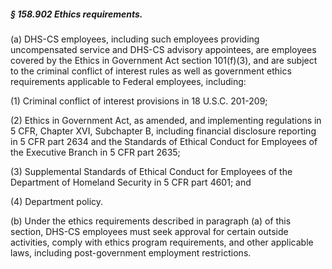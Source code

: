 ##### § 158.902 Ethics requirements. #####

(a) DHS-CS employees, including such employees providing uncompensated service and DHS-CS advisory appointees, are employees covered by the Ethics in Government Act section 101(f)(3), and are subject to the criminal conflict of interest rules as well as government ethics requirements applicable to Federal employees, including:

(1) Criminal conflict of interest provisions in 18 U.S.C. 201-209;

(2) Ethics in Government Act, as amended, and implementing regulations in 5 CFR, Chapter XVI, Subchapter B, including financial disclosure reporting in 5 CFR part 2634 and the Standards of Ethical Conduct for Employees of the Executive Branch in 5 CFR part 2635;

(3) Supplemental Standards of Ethical Conduct for Employees of the Department of Homeland Security in 5 CFR part 4601; and

(4) Department policy.

(b) Under the ethics requirements described in paragraph (a) of this section, DHS-CS employees must seek approval for certain outside activities, comply with ethics program requirements, and other applicable laws, including post-government employment restrictions.